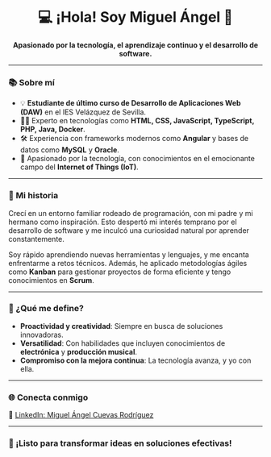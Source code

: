 <div align="center">
  <h1>💻 ¡Hola! Soy Miguel Ángel 👋</h1>
  <p><strong>Apasionado por la tecnología, el aprendizaje continuo y el desarrollo de software.</strong></p>
</div>

---

### 📚 Sobre mí

- 💡 **Estudiante de último curso de Desarrollo de Aplicaciones Web (DAW)** en el IES Velázquez de Sevilla.  
- 👨‍💻 Experto en tecnologías como **HTML, CSS, JavaScript, TypeScript, PHP, Java, Docker**.  
- 🛠️ Experiencia con frameworks modernos como **Angular** y bases de datos como **MySQL** y **Oracle**.  
- 🌟 Apasionado por la tecnología, con conocimientos en el emocionante campo del **Internet of Things (IoT)**.  

---

### 🌟 Mi historia  
Crecí en un entorno familiar rodeado de programación, con mi padre y mi hermano como inspiración. Esto despertó mi interés temprano por el desarrollo de software y me inculcó una curiosidad natural por aprender constantemente.  

Soy rápido aprendiendo nuevas herramientas y lenguajes, y me encanta enfrentarme a retos técnicos. Además, he aplicado metodologías ágiles como **Kanban** para gestionar proyectos de forma eficiente y tengo conocimientos en **Scrum**.  

---

### 🚀 ¿Qué me define?  

- **Proactividad y creatividad**: Siempre en busca de soluciones innovadoras.  
- **Versatilidad**: Con habilidades que incluyen conocimientos de **electrónica** y **producción musical**.  
- **Compromiso con la mejora continua**: La tecnología avanza, y yo con ella.  

---

### 🌐 Conecta conmigo  

📍 [LinkedIn: Miguel Ángel Cuevas Rodríguez](https://www.linkedin.com/in/miguel-ángel-cuevas-rodríguez)  

---

### 💪 ¡Listo para transformar ideas en soluciones efectivas!



<!--
**mcuerod/mcuerod** is a ✨ _special_ ✨ repository because its `README.md` (this file) appears on your GitHub profile.

Here are some ideas to get you started:

- 🔭 I’m currently working on ...
- 🌱 I’m currently learning ...
- 👯 I’m looking to collaborate on ...
- 🤔 I’m looking for help with ...
- 💬 Ask me about ...
- 📫 How to reach me: ...
- 😄 Pronouns: ...
- ⚡ Fun fact: ...
-->
